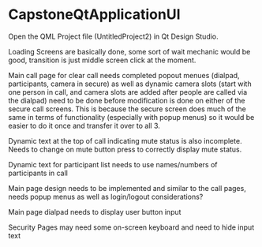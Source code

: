 # CapstoneQtApplicationUI

Open the QML Project file (UntitledProject2) in Qt Design Studio. 

Loading Screens are basically done, some sort of wait mechanic would be good, transition is just middle screen click at the moment. 

Main call page for clear call needs completed popout menues (dialpad, participants, camera in secure) as well as dynamic camera slots (start with one person in call, and camera slots are added after people are called via the dialpad) need to be done before modification is done on either of the secure call screens. This is because the secure screen does much of the same in terms of functionality (especially with popup menus) so it would be easier to do it once and transfer it over to all 3.

Dynamic text at the top of call indicating mute status is also incomplete. Needs to change on mute button press to correctly display mute status.

Dynamic text for participant list needs to use names/numbers of participants in call

Main page design needs to be implemented and similar to the call pages, needs popup menus as well as login/logout considerations?

Main page dialpad needs to display user button input

Security Pages may need some on-screen keyboard and need to hide input text
